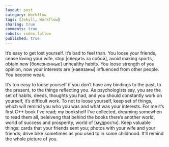```yaml
---
layout: post
category: Workflow
tags: [Jekyll, Workflow]
sharing: true
comments: true
robots: index,follow
published: true
---
```


It’s easy to get lost yourself. It’s bad to feel than. You loose your friends, cease loving your wife, stop [следить за собой], avoid making sports, obtain new [болезненные] unhealthy habits. You loose strength of you opinion, now your interests are [навязаны] influenced from other people. You become weak.

It’s too easy to loose yourself if you don’t have any bindings to the past, to the present, to the things reflecting you. As psychologists say, you are the set of habits, deeds, thoughts you had, and you should constantly work on yourself, it’s difficult work. 
To not to loose yourself, keep set of things, which will remind you who you was and what was your interests. For me it’s first C++ book I’ve read; my bookshelf I’ve collected, dreaming somewhen to read them all, beleiveng that behind the books there’s another world, world of success and prosperity, world of [мудрости]. Keep valuable things: cards that your friends sent you; photos with your wife and your friends; drive bike sometimes as you used to in some childhood. It’ll remind the whole picture of you.